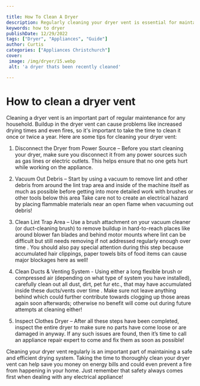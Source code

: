 ```yaml
---

title: How To Clean A Dryer
description: Regularly cleaning your dryer vent is essential for maintaining a safe, efficient household, and this post will provide tips and advice on how to do it correctly; read on to learn more.
keywords: how to dryer
publishDate: 12/29/2022
tags: ["Dryer", "Appliances", "Guide"]
author: Curtis
categories: ["Appliances Christchurch"]
cover: 
 image: /img/dryer/15.webp
 alt: 'a dryer thats been recently cleaned'

---
```


# How to clean a dryer vent

Cleaning a dryer vent is an important part of regular maintenance for any household. Buildup in the dryer vent can cause problems like increased drying times and even fires, so it's important to take the time to clean it once or twice a year. Here are some tips for cleaning your dryer vent:

1. Disconnect the Dryer from Power Source – Before you start cleaning your dryer, make sure you disconnect it from any power sources such as gas lines or electric outlets. This helps ensure that no one gets hurt while working on the appliance. 

2. Vacuum Out Debris – Start by using a vacuum to remove lint and other debris from around the lint trap area and inside of the machine itself as much as possible before getting into more detailed work with brushes or other tools below this area  Take care not to create an electrical hazard by placing flammable materials near an open flame when vacuuming out debris! 

 3. Clean Lint Trap Area – Use a brush attachment on your vacuum cleaner (or duct-cleaning brush) to remove buildup in hard-to-reach places like around blower fan blades and behind motor mounts where lint can be difficult but still needs removing if not addressed regularly enough over time . You should also pay special attention during this step because accumulated hair clippings, paper towels bits of food items can cause major blockages here as well! 

 4. Clean Ducts & Venting System - Using either a long flexible brush or compressed air (depending on what type of system you have installed), carefully clean out all dust, dirt, pet fur etc., that may have accumulated inside these ducts/vents over time . Make sure not leave anything behind which could further contribute towards clogging up those areas again soon afterwards; otherwise no benefit will come out during future attempts at cleaning either!  

 5. Inspect Clothes Dryer – After all these steps have been completed, inspect the entire dryer to make sure no parts have come loose or are damaged in anyway. If any such issues are found, then it’s time to call an appliance repair expert to come and fix them as soon as possible! 

Cleaning your dryer vent regularly is an important part of maintaining a safe and efficient drying system. Taking the time to thoroughly clean your dryer vent can help save you money on energy bills and could even prevent a fire from happening in your home. Just remember that safety always comes first when dealing with any electrical appliance!